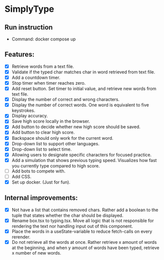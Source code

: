 # SimplyType
## Run instruction
 - Command: docker compose up
## Features:
- [x] Retrieve words from a text file.
- [x] Validate if the typed char matches char in word retrieved from text file.
- [x] Add a countdown timer.
- [x] Stop timer when timer reaches zero.
- [x] Add reset button. Set timer to initial value, and retrieve new words from text file.
- [x] Display the number of correct and wrong characters.
- [x] Display the number of correct words. One word is equivalent to five keystrokes.
- [x] Display accuracy. 
- [x] Save high score locally in the browser.
- [x] Add button to decide whether new high score should be saved.
- [x] Add button to clear high score.
- [x] Backspace should only work for the current word.
- [x] Drop-down list to support other languages.
- [x] Drop-down list to select time.
- [x] Allowing users to designate specific characters for focused practice.
- [x] Add a simulation that shows previous typing speed. Visualizes how fast you currently type compared to high score.
- [ ] Add bots to compete with.
- [ ] Add CSS.
- [x] Set up docker. (Just for fun).

## Internal improvements:
- [x] Not have a list that contains removed chars. Rather add a boolean to the tuple that states whether the char should be displayed.
- [x] Rename box.tsx to typing.tsx. Move all logic that is not responsible for rendering the text nor handling input out of this component.
- [x] Place the words in a useState-variable to reduce fetch-calls on every rerender.
- [x] Do not retrieve all the words at once. Rather retrieve x amount of words at the beginning, and when y amount of words have been typed, retrieve x number of new words.
